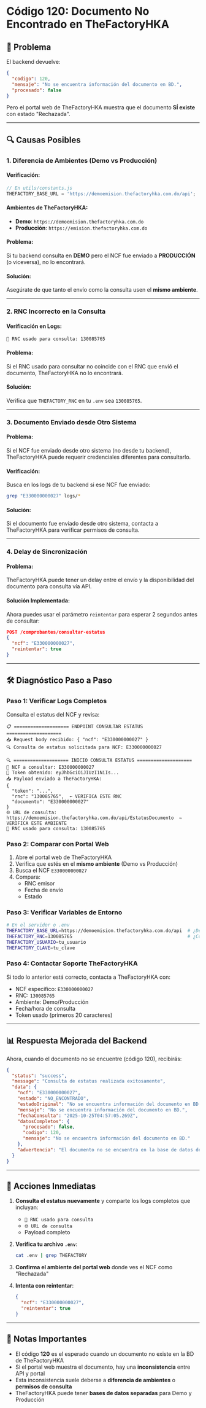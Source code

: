 # Código 120: Documento No Encontrado en TheFactoryHKA

## 🚨 **Problema**

El backend devuelve:

```json
{
  "codigo": 120,
  "mensaje": "No se encuentra información del documento en BD.",
  "procesado": false
}
```

Pero el portal web de TheFactoryHKA muestra que el documento **SÍ existe** con estado "Rechazada".

---

## 🔍 **Causas Posibles**

### **1. Diferencia de Ambientes (Demo vs Producción)**

#### **Verificación:**

```javascript
// En utils/constants.js
THEFACTORY_BASE_URL = 'https://demoemision.thefactoryhka.com.do/api';
```

#### **Ambientes de TheFactoryHKA:**

- **Demo**: `https://demoemision.thefactoryhka.com.do`
- **Producción**: `https://emision.thefactoryhka.com.do`

#### **Problema:**

Si tu backend consulta en **DEMO** pero el NCF fue enviado a **PRODUCCIÓN** (o viceversa), no lo encontrará.

#### **Solución:**

Asegúrate de que tanto el envío como la consulta usen el **mismo ambiente**.

---

### **2. RNC Incorrecto en la Consulta**

#### **Verificación en Logs:**

```
🏢 RNC usado para consulta: 130085765
```

#### **Problema:**

Si el RNC usado para consultar no coincide con el RNC que envió el documento, TheFactoryHKA no lo encontrará.

#### **Solución:**

Verifica que `THEFACTORY_RNC` en tu `.env` sea `130085765`.

---

### **3. Documento Enviado desde Otro Sistema**

#### **Problema:**

Si el NCF fue enviado desde otro sistema (no desde tu backend), TheFactoryHKA puede requerir credenciales diferentes para consultarlo.

#### **Verificación:**

Busca en los logs de tu backend si ese NCF fue enviado:

```bash
grep "E330000000027" logs/*
```

#### **Solución:**

Si el documento fue enviado desde otro sistema, contacta a TheFactoryHKA para verificar permisos de consulta.

---

### **4. Delay de Sincronización**

#### **Problema:**

TheFactoryHKA puede tener un delay entre el envío y la disponibilidad del documento para consulta vía API.

#### **Solución Implementada:**

Ahora puedes usar el parámetro `reintentar` para esperar 2 segundos antes de consultar:

```json
POST /comprobantes/consultar-estatus
{
  "ncf": "E330000000027",
  "reintentar": true
}
```

---

## 🛠️ **Diagnóstico Paso a Paso**

### **Paso 1: Verificar Logs Completos**

Consulta el estatus del NCF y revisa:

```
📋 ==================== ENDPOINT CONSULTAR ESTATUS ====================
📥 Request body recibido: { "ncf": "E330000000027" }
🔍 Consulta de estatus solicitada para NCF: E330000000027

🔍 ==================== INICIO CONSULTA ESTATUS ====================
📄 NCF a consultar: E330000000027
🔐 Token obtenido: eyJhbGciOiJIUzI1NiIs...
📤 Payload enviado a TheFactoryHKA:
{
  "token": "...",
  "rnc": "130085765",  ← VERIFICA ESTE RNC
  "documento": "E330000000027"
}
🌐 URL de consulta: https://demoemision.thefactoryhka.com.do/api/EstatusDocumento  ← VERIFICA ESTE AMBIENTE
🏢 RNC usado para consulta: 130085765
```

### **Paso 2: Comparar con Portal Web**

1. Abre el portal web de TheFactoryHKA
2. Verifica que estés en el **mismo ambiente** (Demo vs Producción)
3. Busca el NCF `E330000000027`
4. Compara:
   - RNC emisor
   - Fecha de envío
   - Estado

### **Paso 3: Verificar Variables de Entorno**

```bash
# En el servidor o .env
THEFACTORY_BASE_URL=https://demoemision.thefactoryhka.com.do/api  # ¿Demo o Producción?
THEFACTORY_RNC=130085765                                          # ¿Correcto?
THEFACTORY_USUARIO=tu_usuario
THEFACTORY_CLAVE=tu_clave
```

### **Paso 4: Contactar Soporte TheFactoryHKA**

Si todo lo anterior está correcto, contacta a TheFactoryHKA con:

- NCF específico: `E330000000027`
- RNC: `130085765`
- Ambiente: Demo/Producción
- Fecha/hora de consulta
- Token usado (primeros 20 caracteres)

---

## 📊 **Respuesta Mejorada del Backend**

Ahora, cuando el documento no se encuentre (código 120), recibirás:

```json
{
  "status": "success",
  "message": "Consulta de estatus realizada exitosamente",
  "data": {
    "ncf": "E330000000027",
    "estado": "NO_ENCONTRADO",
    "estadoOriginal": "No se encuentra información del documento en BD.",
    "mensaje": "No se encuentra información del documento en BD.",
    "fechaConsulta": "2025-10-25T04:57:05.269Z",
    "datosCompletos": {
      "procesado": false,
      "codigo": 120,
      "mensaje": "No se encuentra información del documento en BD."
    },
    "advertencia": "El documento no se encuentra en la base de datos de TheFactoryHKA. Posibles causas: 1) El documento nunca fue enviado, 2) Diferencia de ambiente (Demo vs Producción), 3) RNC incorrecto en la consulta, 4) Delay en la sincronización de TheFactoryHKA."
  }
}
```

---

## 🎯 **Acciones Inmediatas**

1. **Consulta el estatus nuevamente** y comparte los logs completos que incluyan:

   - `🏢 RNC usado para consulta`
   - `🌐 URL de consulta`
   - Payload completo

2. **Verifica tu archivo `.env`**:

   ```bash
   cat .env | grep THEFACTORY
   ```

3. **Confirma el ambiente del portal web** donde ves el NCF como "Rechazada"

4. **Intenta con reintentar**:
   ```json
   {
     "ncf": "E330000000027",
     "reintentar": true
   }
   ```

---

## 📝 **Notas Importantes**

- El código **120** es el esperado cuando un documento no existe en la BD de TheFactoryHKA
- Si el portal web muestra el documento, hay una **inconsistencia** entre API y portal
- Esta inconsistencia suele deberse a **diferencia de ambientes** o **permisos de consulta**
- TheFactoryHKA puede tener **bases de datos separadas** para Demo y Producción
